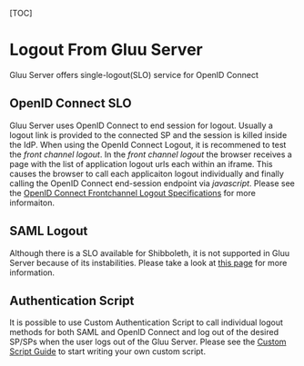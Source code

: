 [TOC]

# Logout From Gluu Server
Gluu Server offers single-logout(SLO) service for OpenID Connect

## OpenID Connect SLO
Gluu Server uses OpenID Connect to end session for logout. Usually a logout link is provided to the connected SP and the session is killed inside the IdP. When using the OpenId Connect Logout, it is recommened to test the _front channel logout_. In the _front channel logout_ the browser receives a page with the list of application logout urls each within an iframe. This causes the browser to call each applicaiton logout individually and finally calling the OpenID Connect end-session endpoint via _javascript_. Please see the [OpenID Connect Frontchannel Logout Specifications](http://openid.net/specs/openid-connect-frontchannel-1_0.html) for more informaiton.

## SAML Logout
Although there is a SLO available for Shibboleth, it is not supported in Gluu Server because of its instabilities. Please take a look at [this page](https://wiki.shibboleth.net/confluence/display/CONCEPT/SLOIssues) for more information.

## Authentication Script
It is possible to use Custom Authentication Script to call individual logout methods for both SAML and OpenID Connect and log out of the desired SP/SPs when the user logs out of the Gluu Server. Please see the [Custom Script Guide](https://gluu.org/docs/customize/auth-script/) to start writing your own custom script. 

